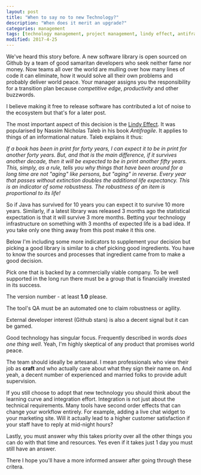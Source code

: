```yaml
---
layout: post
title: "When to say no to new Technology?"
description: "When does it merit an upgrade?"
categories: management
tags: [technology management, project management, lindy effect, antifragile]
modified: 2017-4-25
---
```

We've heard this story before. A new software library is open sourced on Github by a team of good samaritan developers who seek neither fame nor money. Now teams all over the world are mulling over how many lines of code it can eliminate, how it would solve all their own problems and probably deliver world peace. Your manager assigns you the responsibility for a transition plan because  _competitive edge_, _productivity_ and other buzzwords.

I believe making it free to release software has contributed a lot of noise to the ecosystem but that's for a later post.

The most important aspect of this decision is the [Lindy Effect](https://en.wikipedia.org/wiki/Lindy_effect). It was popularised by Nassim Nicholas Taleb in his book _Antifragile_. It applies to things of an informational nature. Taleb explains it thus:

_If a book has been in print for forty years, I can expect it to be in print for another forty years. But, and that is the main difference, if it survives another decade, then it will be expected to be in print another fifty years. This, simply, as a rule, tells you why things that have been around for a long time are not "aging" like persons, but "aging" in reverse. Every year that passes without extinction doubles the additional life expectancy. This is an indicator of some robustness. The robustness of an item is proportional to its life!_

So if Java has survived for 10 years you can expect it to survive 10 more years. Similarly, if a latest library was released 3 months ago the statistical expectation is that it will survive 3 more months. Betting your technology infrastructure on something with 3 months of expected life is a bad idea. If you take only one thing away from this post make it this one.

Below I'm including some more indicators to supplement your decision but picking a good library is similar to a chef picking good ingredients. You have to know the sources and processes that ingredient came from to make a good decision.

Pick one that is backed by a commercially viable company. To be well supported in the long run there must be a group that is financially invested in its success.

The version number - at least **1.0** please.

The tool's QA must be an automated one to claim robustness or agility.

External developer interest (Github stars) is also a decent signal but it can be gamed.

Good technology has singular focus. Frequently described in words _does one thing well_. Yeah, I'm highly skeptical of any product that promises world peace.

The team should ideally be artesanal. I mean professionals who view their job as **craft** and who actually care about what they sign their name on. And yeah, a decent number of experienced and married folks to provide adult supervision. 

If you still choose to adopt that new technology you should think about the learning curve and integration effort. Integration is not just about the technical requirements. Many tools have second order effects that can change your workflow entirely. For example, adding a live chat widget to your marketing site. Will it actually lead to a higher customer satisfaction if your staff have to reply at mid-night hours?

Lastly, you must answer why this takes priority over all the other things you can do with that time and resources. Yes even if it takes just 1 day you must still have an answer.

There I hope you'll have a more informed answer after going through these critera.
